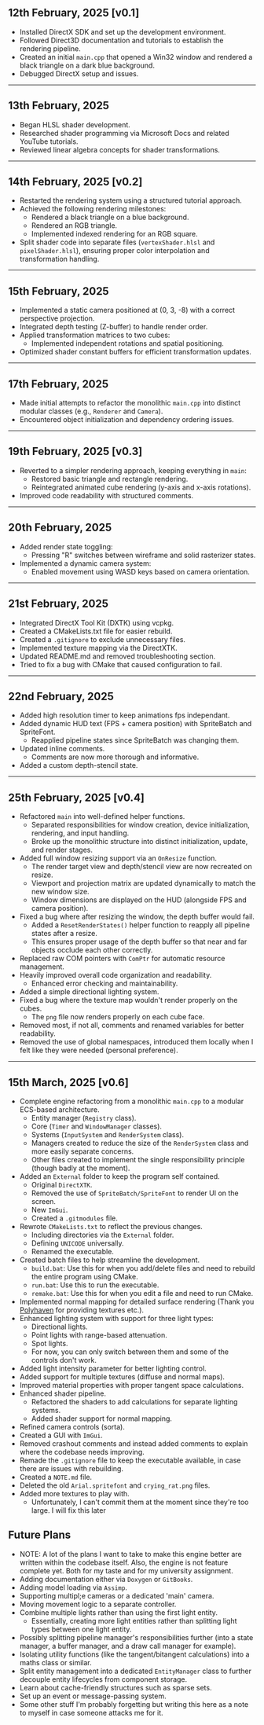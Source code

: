 ## 12th February, 2025 [v0.1]

- Installed DirectX SDK and set up the development environment.
- Followed Direct3D documentation and tutorials to establish the rendering pipeline.
- Created an initial `main.cpp` that opened a Win32 window and rendered a black triangle on a dark blue background.
- Debugged DirectX setup and issues.

---

## 13th February, 2025

- Began HLSL shader development.
- Researched shader programming via Microsoft Docs and related YouTube tutorials.
- Reviewed linear algebra concepts for shader transformations.

---

## 14th February, 2025 [v0.2]

- Restarted the rendering system using a structured tutorial approach.
- Achieved the following rendering milestones:
  - Rendered a black triangle on a blue background.
  - Rendered an RGB triangle.
  - Implemented indexed rendering for an RGB square.
- Split shader code into separate files (`vertexShader.hlsl` and `pixelShader.hlsl`), ensuring proper color interpolation and transformation handling.

---

## 15th February, 2025

- Implemented a static camera positioned at (0, 3, -8) with a correct perspective projection.
- Integrated depth testing (Z-buffer) to handle render order.
- Applied transformation matrices to two cubes:
  - Implemented independent rotations and spatial positioning.
- Optimized shader constant buffers for efficient transformation updates.

---

## 17th February, 2025

- Made initial attempts to refactor the monolithic `main.cpp` into distinct modular classes (e.g., `Renderer` and `Camera`).
- Encountered object initialization and dependency ordering issues.

---

## 19th February, 2025 [v0.3]

- Reverted to a simpler rendering approach, keeping everything in `main`:
  - Restored basic triangle and rectangle rendering.
  - Reintegrated animated cube rendering (y-axis and x-axis rotations).
- Improved code readability with structured comments.

---

## 20th February, 2025

- Added render state toggling:
  - Pressing "R" switches between wireframe and solid rasterizer states.
- Implemented a dynamic camera system:
  - Enabled movement using WASD keys based on camera orientation.

---

## 21st February, 2025

- Integrated DirectX Tool Kit (DXTK) using vcpkg.
- Created a CMakeLists.txt file for easier rebuild.
- Created a `.gitignore` to exclude unnecessary files.
- Implemented texture mapping via the DirectXTK.
- Updated README.md and removed troubleshooting section.
- Tried to fix a bug with CMake that caused configuration to fail.

---

## 22nd February, 2025

- Added high resolution timer to keep animations fps independant.
- Added dynamic HUD text (FPS + camera position) with SpriteBatch and SpriteFont.
  - Reapplied pipeline states since SpriteBatch was changing them.
- Updated inline comments.
  - Comments are now more thorough and informative.
- Added a custom depth-stencil state.

---

## 25th February, 2025 [v0.4]

- Refactored `main` into well-defined helper functions.
  - Separated responsibilities for window creation, device initialization, rendering, and input handling.
  - Broke up the monolithic structure into distinct initialization, update, and render stages.
- Added full window resizing support via an `OnResize` function.
  - The render target view and depth/stencil view are now recreated on resize.
  - Viewport and projection matrix are updated dynamically to match the new window size.
  - Window dimensions are displayed on the HUD (alongside FPS and camera position).
- Fixed a bug where after resizing the window, the depth buffer would fail.
  - Added a `ResetRenderStates()` helper function to reapply all pipeline states after a resize.
  - This ensures proper usage of the depth buffer so that near and far objects occlude each other correctly.
- Replaced raw COM pointers with `ComPtr` for automatic resource management.
- Heavily improved overall code organization and readability.
  - Enhanced error checking and maintainability.
- Added a simple directional lighting system.
- Fixed a bug where the texture map wouldn't render properly on the cubes.
  - The `png` file now renders properly on each cube face.
- Removed most, if not all, comments and renamed variables for better readability.
- Removed the use of global namespaces, introduced them locally when I felt like they were needed (personal preference).

---

## 15th March, 2025 [v0.6]

- Complete engine refactoring from a monolithic `main.cpp` to a modular ECS-based architecture.
  - Entity manager (`Registry` class).
  - Core (`Timer` and `WindowManager` classes).
  - Systems (`InputSystem` and `RenderSystem` class).
  - Managers created to reduce the size of the `RenderSystem` class and more easily separate concerns.
  - Other files created to implement the single responsibility principle (though badly at the moment).
- Added an `External` folder to keep the program self contained.
  - Original `DirectXTK`.
  - Removed the use of `SpriteBatch/SpriteFont` to render UI on the screen.
  - New `ImGui`.
  - Created a `.gitmodules` file.
- Rewrote `CMakeLists.txt` to reflect the previous changes.
  - Including directories via the `External` folder.
  - Defining `UNICODE` universally.
  - Renamed the executable.
- Created batch files to help streamline the development.
  - `build.bat`: Use this for when you add/delete files and need to rebuild the entire program using CMake.
  - `run.bat`: Use this to run the executable.
  - `remake.bat`: Use this for when you edit a file and need to run CMake.
- Implemented normal mapping for detailed surface rendering (Thank you [Polyhaven](https://polyhaven.com/) for providing textures etc.).
- Enhanced lighting system with support for three light types:
  - Directional lights.
  - Point lights with range-based attenuation.
  - Spot lights.
  - For now, you can only switch between them and some of the controls don't work.
- Added light intensity parameter for better lighting control.
- Added support for multiple textures (diffuse and normal maps).
- Improved material properties with proper tangent space calculations.
- Enhanced shader pipeline.
  - Refactored the shaders to add calculations for separate lighting systems.
  - Added shader support for normal mapping.
- Refined camera controls (sorta).
- Created a GUI with `ImGui`.
- Removed crashout comments and instead added comments to explain where the codebase needs improving.
- Remade the `.gitignore` file to keep the executable available, in case there are issues with rebuilding.
- Created a `NOTE.md` file.
- Deleted the old `Arial.spritefont` and `crying_rat.png` files.
- Added more textures to play with.
  - Unfortunately, I can't commit them at the moment since they're too large. I will fix this later

## Future Plans

- NOTE: A lot of the plans I want to take to make this engine better are written within the codebase itself. Also, the engine is not feature complete yet. Both for my taste and for my university assignment.
- Adding documentation either via `Doxygen` or `GitBooks`.
- Adding model loading via `Assimp`.
- Supporting multipl;e cameras or a dedicated 'main' camera.
- Moving movement logic to a separate controller.
- Combine multiple lights rather than using the first light entity.
  - Essentially, creating more light entities rather than splitting light types between one light entity.
- Possibly splitting pipeline manager's responsibilities further (into a state manager, a buffer manager, and a draw call manager for example).
- Isolating utility functions (like the tangent/bitangent calculations) into a maths class or similar.
- Split entity management into a dedicated `EntityManager` class to further decouple entity lifecycles from component storage.
- Learn about cache-friendly structures such as sparse sets.
- Set up an event or message-passing system.
- Some other stuff I'm probably forgetting but writing this here as a note to myself in case someone attacks me for it.
